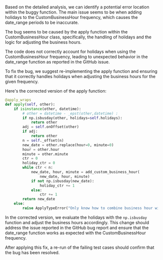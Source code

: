Based on the detailed analysis, we can identify a potential error location within the buggy function. The main issue seems to be when adding holidays to the CustomBusinessHour frequency, which causes the date_range periods to be inaccurate.

The bug seems to be caused by the apply function within the CustomBusinessHour class, specifically, the handling of holidays and the logic for adjusting the business hours.

The code does not correctly account for holidays when using the CustomBusinessHour frequency, leading to unexpected behavior in the date_range function as reported in the GitHub issue.

To fix the bug, we suggest re-implementing the apply function and ensuring that it correctly handles holidays when adjusting the business hours for the given frequency.

Here's the corrected version of the apply function:

```python
@apply_wraps
def apply(self, other):
    if isinstance(other, datetime):
        # other = datetime - _epst(other,datetime) :
        if np.isbusday(other, holidays=self.holidays):
            return other
        adj = self.onOffset(other)
        if adj:
            return other
        n = self._offset(n)
        new_date = other.replace(hour=0, minute=0)
        hour = other.hour
        minute = other.minute
        ctr = 0
        holiday_ctr = 0
        while ctr < n:
            new_date, hour, minute = add_custom_business_hour(
                new_date, hour, minute)
            if not np.isbusday(new_date):
                holiday_ctr += 1
            else:
                ctr += 1
        return new_date
    else:
        raise ApplyTypeError("Only know how to combine business hour with datetime")
```

In the corrected version, we evaluate the holidays with the `np.isbusday` function and adjust the business hours accordingly. This change should address the issue reported in the GitHub bug report and ensure that the date_range function works as expected with the CustomBusinessHour frequency.

After applying this fix, a re-run of the failing test cases should confirm that the bug has been resolved.